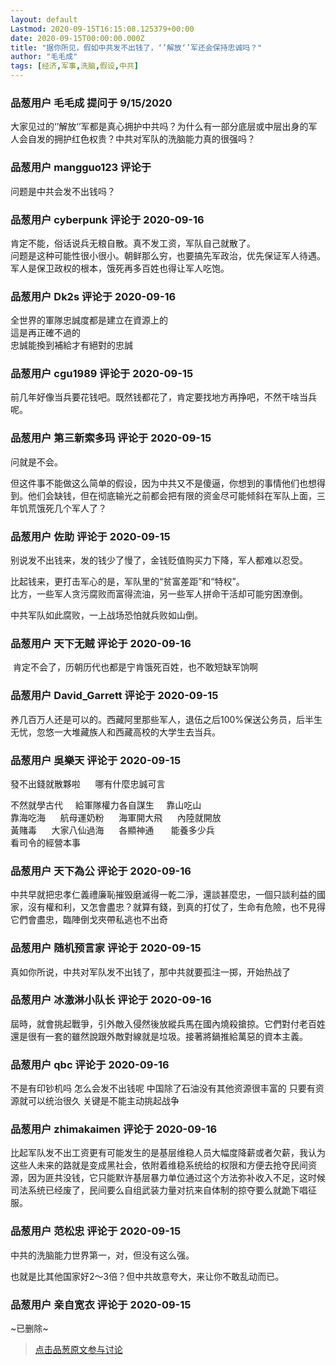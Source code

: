 ```yaml
---
layout: default
Lastmod: 2020-09-15T16:15:08.125379+00:00
date: 2020-09-15T00:00:00.000Z
title: "据你所见，假如中共发不出钱了，‘’解放‘’军还会保持忠诚吗？"
author: "毛毛成"
tags: [经济,军事,洗脑,假设,中共]
---
```



### 品葱用户 **毛毛成** 提问于 9/15/2020
    
大家见过的‘’解放‘’军都是真心拥护中共吗？为什么有一部分底层或中层出身的军人会自发的拥护红色权贵？中共对军队的洗脑能力真的很强吗？
    
                

### 品葱用户 **mangguo123** 评论于 
        
问题是中共会发不出钱吗？
        
                

### 品葱用户 **cyberpunk** 评论于 2020-09-16
        
肯定不能，俗话说兵无粮自散。真不发工资，军队自己就散了。  
问题是这种可能性很小很小。朝鲜那么穷，也要搞先军政治，优先保证军人待遇。军人是保卫政权的根本，饿死再多百姓也得让军人吃饱。
        
                

### 品葱用户 **Dk2s** 评论于 2020-09-16
        
全世界的軍隊忠誠度都是建立在資源上的  
這是再正確不過的  
忠誠能換到補給才有絕對的忠誠
        
                

### 品葱用户 **cgu1989** 评论于 2020-09-15
        
前几年好像当兵要花钱吧。既然钱都花了，肯定要找地方再挣吧，不然干啥当兵呢。
        
                

### 品葱用户 **第三新索多玛** 评论于 2020-09-15
        
问就是不会。  
  
但这件事不能做这么简单的假设，因为中共又不是傻逼，你想到的事情他们也想得到。他们会缺钱，但在彻底输光之前都会把有限的资金尽可能倾斜在军队上面，三年饥荒饿死几个军人了？
        
                

### 品葱用户 **佐助** 评论于 2020-09-15
        
别说发不出钱来，发的钱少了慢了，金钱贬值购买力下降，军人都难以忍受。  
  
比起钱来，更打击军心的是，军队里的“贫富差距”和“特权”。  
比方，一些军人贪污腐败而富得流油，另一些军人拼命干活却可能穷困潦倒。  
  
中共军队如此腐败，一上战场恐怕就兵败如山倒。
        
                

### 品葱用户 **天下无贼** 评论于 2020-09-16
        
 肯定不会了，历朝历代也都是宁肯饿死百姓，也不敢短缺军饷啊
        
                

### 品葱用户 **David_Garrett** 评论于 2020-09-15
        
养几百万人还是可以的。西藏阿里那些军人，退伍之后100%保送公务员，后半生无忧，忽悠一大堆藏族人和西藏高校的大学生去当兵。
        
                

### 品葱用户 **吳樂天** 评论于 2020-09-15
        
發不出錢就散夥啦      哪有什麼忠誠可言  
  
不然就學古代     給軍隊權力各自謀生     靠山吃山  
靠海吃海      航母運奶粉      海軍開大飛      內陸就開放  
黃賭毒      大家八仙過海      各顯神通       能養多少兵  
看司令的經營本事
        
                

### 品葱用户 **天下為公** 评论于 2020-09-16
        
中共早就把忠孝仁義禮廉恥摧毁磨滅得一乾二淨，還談甚麼忠，一個只談利益的國家，沒有權和利，又怎會盡忠？就算有錢，到真的打仗了，生命有危險，也不見得它們會盡忠，臨陣倒戈夾帶私逃也不出奇
        
                

### 品葱用户 **随机预言家** 评论于 2020-09-15
        
真如你所说，中共对军队发不出钱了，那中共就要孤注一掷，开始热战了
        
                

### 品葱用户 **冰激淋小队长** 评论于 2020-09-16
        
屆時，就會挑起戰爭，引外敵入侵然後放縱兵馬在國內燒殺搶掠。它們對付老百姓還是很有一套的雖然說跟外敵對線就是垃圾。接著將鍋推給萬惡的資本主義。
        
                

### 品葱用户 **qbc** 评论于 2020-09-16
        
不是有印钞机吗 怎么会发不出钱呢 中国除了石油没有其他资源很丰富的 只要有资源就可以统治很久 关键是不能主动挑起战争
        
                

### 品葱用户 **zhimakaimen** 评论于 2020-09-16
        
比起军队发不出工资更有可能发生的是基层维稳人员大幅度降薪或者欠薪，我认为这些人未来的路就是变成黑社会，依附着维稳系统给的权限和方便去抢夺民间资源，因为匪共没钱，它只能默许基层暴力单位通过这个方法弥补收入不足，这时候司法系统已经废了，民间要么自组武装力量对抗来自体制的掠夺要么就跪下唱征服。
        
                

### 品葱用户 **范松忠** 评论于 2020-09-15
        
中共的洗脑能力世界第一，对，但没有这么强。  
  
也就是比其他国家好2～3倍？但中共故意夸大，来让你不敢乱动而已。
        
                

### 品葱用户 **亲自宽衣** 评论于 2020-09-15
        
~已删除~
        
                





> [点击品葱原文参与讨论](https://pincong.rocks/question/31015)


